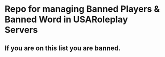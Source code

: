 # Repo for managing Banned Players & Banned Word in USARoleplay Servers

## If you are on this list you are banned. 
